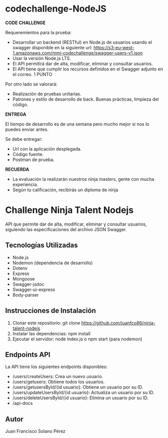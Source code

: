 # codechallenge-NodeJS

**CODE CHALLENGE**

Requeremientos para la prueba:
- Desarrollar un backend (RESTful) en Node.js de usuarios usando el swagger disponible en la siguiente url:
https://s3-eu-west-1.amazonaws.com/mmi-codechallenge/swagger-users-v1.json
- Usar la versión Node.js LTS.
- El API permitirá dar de alta, modificar, eliminar y consultar usuarios.
- El API tiene que cumplir los recursos definidos en el Swagger adjunto en el correo. 1 PUNTO


Por otro lado se valorará:
- Realización de pruebas unitarias. 
- Patrones y estilo de desarrollo de back. Buenas prácticas, limpieza del código.


**ENTREGA**

El tiempo de desarrollo es de una semana pero mucho mejor si nos lo puedes
enviar antes.

Se debe entregar:

- Url con la aplicación desplegada.
- Código fuente.
- Postman de prueba.

**RECUERDA**

- La evaluación la realizarán nuestros ninja masters, gente con mucha experiencia.
- Según tu calificación, recibirás un diploma de ninja



#

# Challenge Ninja Talent Nodejs

API que permite dar de alta, modificar, eliminar y consultar usuarios, siguiendo las especificaciones del archivo JSON Swagger.

## Tecnologías Utilizadas

- Node.js
- Nodemon (dependencia de desarrollo)
- Dotenv
- Express
- Mongoose
- Swagger-jsdoc
- Swagger-ui-express
- Body-parser

## Instrucciones de Instalación

1. Clonar este repositorio: git clone https://github.com/juanfco86/ninja-talent-nodejs
2. Instalar las dependencias: npm install
3. Ejecutar el servidor: node index.js o npm start (para nodemon)

## Endpoints API

La API tiene los siguientes endpoints disponibles:
- /users/createUsers: Crea un nuevo usuario.
- /users/getusers: Obtiene todos los usuarios.
- /users/getusersById/{id usuario}: Obtiene un usuario por su ID.
- /users/updateUsersById/{id usuario}: Actualiza un usuario por su ID.
- /users/deleteUsersById/{id usuario}: Elimina un usuario por su ID.
- /api-docs

## Autor

Juan Francisco Solano Pérez




